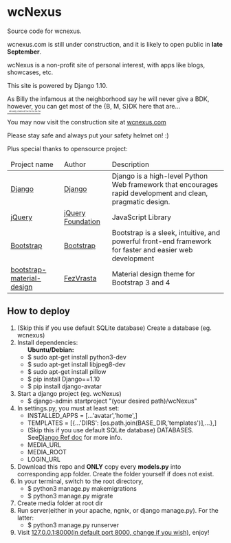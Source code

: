 # wcNexus
Source code for wcnexus.
<p>wcnexus.com is still under construction, and it is likely to open public in <b>late September</b>.</p>
<p>wcNexus is a non-profit site of personal interest, with apps like blogs, showcases, etc.</p>
<p>This site is powered by Django 1.10.</p>

<p>As Billy the infamous at the neighborhood say he will never give a BDK, however, you can get most of the {B, M, S}DK here that are... 
<del><br />
<span style='font-size: 5px'>&nbsp;&nbsp;&nbsp;already claimed ha ha ha ha ha</span>
</del>
<p>You may now visit the construction site at <a href="http://www.wcnexus.com">wcnexus.com</a></p>
<p>Please stay safe and always put your safety helmet on! :)</p>

<p>Plus special thanks to opensource project:</p>
<table>
  <thead>
    <tr>
      <td>Project name</td>      <td>Author</td>      <td>Description</td>
    </tr>
  </thead>
  <tbody>
      <tr>
        <td><a href="https://github.com/django/django" target="_blank">Django</a></td>
        <td><a href="https://github.com/django" target="_blank">Django</a></td>
        <td>Django is a high-level Python Web framework that encourages rapid development and clean, pragmatic design.</td>
      </tr>
      <tr>
        <td><a href="https://github.com/jquery/jquery" target="_blank">jQuery</a></td>
        <td><a href="https://github.com/jquery">jQuery Foundation</a></td>
        <td>JavaScript Library</td>
      </tr>
      <tr>
        <td><a href="https://github.com/twbs/bootstrap" target="_blank">Bootstrap</a></td>
        <td><a href="https://github.com/twbs" target="_blank">Bootstrap</a></td>
        <td>Bootstrap is a sleek, intuitive, and powerful front-end framework for faster and easier web development</td>
      </tr>
      <tr>
        <td><a href="https://github.com/FezVrasta/bootstrap-material-design" target="_blank">bootstrap-material-design</a></td>
        <td><a href="https://github.com/FezVrasta" target="_blank">FezVrasta</a></td>
        <td>Material design theme for Bootstrap 3 and 4</td>
      </tr>
  </tbody>
</table>

<h2>How to deploy</h2>
<ol>
	<li>(Skip this if you use default SQLite database) Create a database (eg. wcnexus)</li>
	<li>
		Install dependencies:
		<ul>
			<b>Ubuntu/Debian:</b>
			<li>$ sudo apt-get install python3-dev</li>
			<li>$ sudo apt-get install libjpeg8-dev</li>
			<li>$ sudo apt-get install pillow</li>
			<li>$ pip install Django==1.10</li>
			<li>$ pip install django-avatar</li>
		</ul>
	</li>
	<li>
		Start a django project (eg. wcNexus)
		<ul>
			<li>$ django-admin startproject "(your desired path)/wcNexus"</li>
		</ul>
	</li>
	<li>
		In settings.py, you must at least set:
		<ul>
			<li>INSTALLED_APPS = [...'avatar','home',]</li>
			<li>TEMPLATES = [{...'DIRS': [os.path.join(BASE_DIR,'templates')],...},]</li>
			<li>(Skip this if you use default SQLite database) DATABASES. See<a href="https://docs.djangoproject.com/en/1.10/ref/databases/">Django Ref doc</a> for more info.</li>
			<li>MEDIA_URL</li>
			<li>MEDIA_ROOT</li>
			<li>LOGIN_URL</li>
		</ul>
	</li>
	<li>
		Download this repo and <b>ONLY</b> copy every <strong>models.py</strong> into corresponding app folder. Create the folder yourself if does not exist.
	</li>
	<li>
		In your terminal, switch to the root directory, 
		<ul>
			<li>$ python3 manage.py makemigrations</li>
			<li>$ python3 manage.py migrate</li>
		</ul>
	</li>
	<li>Create media folder at root dir</li>
	<li>Run server(either in your apache, ngnix, or django manage.py). For the latter:
		<ul><li>$ python3 manage.py runserver</li></ul>
	</li>
	<li>Visit <a href="http://127.0.0.1:8000">127.0.0.1:8000(in default port 8000, change if you wish)</a>, enjoy!</li>
</ol>
